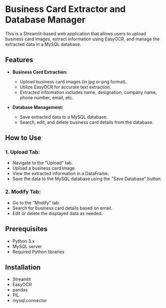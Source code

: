 # Business Card Extractor and Database Manager

This is a Streamlit-based web application that allows users to upload business card images, extract information using EasyOCR, and manage the extracted data in a MySQL database.

## Features

- **Business Card Extraction:**
  - Upload business card images (in jpg or png format).
  - Utilize EasyOCR for accurate text extraction.
  - Extracted information includes name, designation, company name, phone number, email, etc.

- **Database Management:**
  - Save extracted data to a MySQL database.
  - Search, edit, and delete business card details from the database.

## How to Use

### 1. Upload Tab:

- Navigate to the "Upload" tab.
- Upload a business card image.
- View the extracted information in a DataFrame.
- Save the data to the MySQL database using the "Save Database" button.

### 2. Modify Tab:

- Go to the "Modify" tab.
- Search for business card details based on email.
- Edit or delete the displayed data as needed.


## Prerequisites

- Python 3.x
- MySQL server
- Required Python libraries

## Installation

- Streamlit
- EasyOCR
- pandas
- PIL
- mysql.connector


